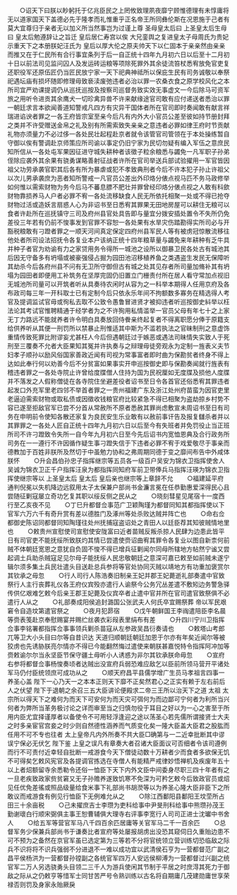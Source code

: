 <!-- { "loadSidebar": true } -->
　　○诏天下曰朕以眇躬托于亿兆臣民之上罔攸致理夙夜靡宁顾惟德理有未惇庸将无以道家国天下盖德必先于隆孝而礼惟重乎正名帝王所同彝伦斯在况恩施于己者有莫大宜尊归于亲者无以加义所当然事岂为过谨上尊  圣母皇太后曰  上圣皇太后生母曰  皇太后勉遵辞让之旨迁  皇后居仁寿宫以俟  大兄銮舆之复进皇太子母周氏为贵妃示重天下之本册朕妃汪氏为  皇后以厚大伦之原夫帅天下以仁固本于亲亲然由亲亲而推又在于仁民所有合行事宜条列于后一自正统十四年九月初六日以后至十二月初十日以前法司见监问囚人及发运砖运粮等项除死罪外其余徒流笞杖悉宥放免官吏复还职役军还原伍匠仍当匠民放宁家一天下祀典神祗所以保庇生民有司务诚敬以奉祭祀遇坛庙有损坏随即修理毋致亵渎废弛违者必治以罪一农桑衣食之原学校风化之本所司宜严劝课提调仍从巡抚巡按及按察司巡督务致实效无事虚文一今后除马可资军旅之用听令进贡其余鹰犬一切珍禽异兽不许来献缘途官司敢有应付递送者悉治以罪一朝廷求言本欲闻善道知警戒凡四方有灾异干国体者所在官司即时奏闻敢有献言祥瑞进谄谀者罪之一各王府皆宗室至亲今后凡有内外大小官员公差至彼如持节册封拜之类并不许受赠送金帛之礼及别有所需索致失亲亲之意违者必罪如律王府时节贡献礼物亦须量力不必过侈一各处民壮起程赴京者就令该管官司管领在于本处操练暂自守御以俟有警调赴京师策应所司谕以事定仍旧宁家为民切勿疑有编入军伍之意庶民知所信从一各处屯军果因征进守城失耕种者该徵子粒余粮悉与蠲免一凡军职子孙弟侄除应袭外其余果有骁勇谋略善射征战者许所在官司举送兵部试验擢用一军官皆因祖父功劳承袭官职其后各有所为暴虐或犯不孝致典刑者今后不许本犯子孙止许祖父以次儿男承袭庶为恶者知所警戒一凡官员公差出外印烙分俵点视马匹不务马政修举如何惟以需索财物为务今后马不蕃息膘不肥壮并罪曾经印烙分俵点视之人敢有科歛财物靠损养马人户者必罪不宥一各处流移缺食人民无所依托相聚一处或不得已抢夺财物过活或造妖言扇惑人心为非诏书至日悉宥其罪果无田地房屋可以耕住无粮可以食者许赴所在巡抚镇守三司及府州县官处具告即与量宜分拨安插处置令不失所仍免差役三年若有仍前不悛事发到官罪不容恕一各处果有水旱灾伤踏勘得实所司必与开豁税粮敢有刁蹬者罪之一顺天河间真定保定四府州县军民人等有被虏冠惊散流移往他处者所司设法招抚令各复业本户该纳正统十四年粮草量与蠲免来年耕种有乏牛具并种子者官为劝谕有力之家贷用务令得所一城池之设所以御暴卫民各处古有城池其后因无守备多有坍塌或被豪强侵占掘为园田池沼移植养鱼之类遇盗生发民无保障听其劫杀今后各府州县不问有无卫所守御但古有城之处其见存者所司量加脩补其有坍塌为园田者即便用工补筑务在坚厚完固仍旧置立门栅责付所在居人看守常加点视旧无城池所司量可以开筑者听从具奏待农闲时从容为之一科举本期得人任用京府及各布政司每三年一开科取士已有定制今后只依永乐年间不拘额数多寡务在精选得人考官及提调监试官毋或徇私去取不公致令愚鲁冒进贤才被抑违者听巡按御史紏举以枉法论其考试官惟聘精通于经学者为之不许狥用私情滥举一官员父母有年七十之上家无丁力路远不能就养者许令明白具奏放回侍餋亲终起复者不得离职愿分俸于原籍支给供养听从其便一刑罚所以禁暴止刑惟适其中斯为不滥若执法之官昧制刑之意虚饰重情传致死罪比附谬妄尤甚枉人今后但遇朝廷过于嫉恶或遇法司昧情失实致人于死刑至三覆奏不允者大臣果知其冤并许执奏与之辩理毋徒旁观永为定制一旌表义夫节妇孝子顺孙以励风俗国家善政近闻有司视为常事富者即时曲为保勘贫者终身不得上达如此奉行何以劝善今后不分贫富如果事实开申巡按御史即与保勘奏闻就行旌表有稽违者罪之一各处寺院止许曾给度牒僧人住持为国为民祝厘如无度牒及损他人度牒并不落发之人假称僧徒在各寺院住坐避差役者诏书至日令各首官还俗悉宥其罪违者起发口外充军里老四邻不举首者罪之一贵州福建广东及浙江处州府苗蛮为因官吏里老逼迫需索财物或取私债或因徵收钱粮官府比较紧急不得已相聚为盗劫掠乡村势不容已遂至拒敌官军已尝不分首从常赦所不原者悉赦其罪尚虑敷宣未周诏书至日有司务在申明前令使知各散还家复为良民安生乐业敢有以赦前事讦告及报复讎杀者并以其罪罪之一各处人匠自正统十四年九月初六日以后至今有失班者并免罚役止当正班所司不许刁蹬致令失所一自今年九月初六日至今先后诏书内宽恤恩典及合行政务所司务在一一遵行不许因循作疑生事刁蹬失信于下违者必罪不宥于戏爱敬尽于事亲而德教加于百姓非朕所及然切于中虽勉力协和之弗周期同德于变之靡间布告中外咸体朕怀
　　○升会昌伯孙忠子指挥继宗等五员各一级百户吴安为锦衣卫指挥使舍人吴诚为锦衣卫正千户指挥汪泉为都指挥同知府军前卫带俸兵马指挥汪瑛为锦衣卫指挥使继宗等以  上圣皇太后  皇太后  皇后亲也继宗等上章辞不允
　　○福建延平府通判倪冕以失机降边远叙用太子太保兼户部尚书金濂言冕在任恭勤惠爱深得民心且尝随征剿寇屡立奇功乞复其职以绥反侧之民从之
　　○晓刻彗星见尾宿十一度西行至乙亥夜不见
　　○丁巳升都督佥事范广卫颖陶瑾为都督同知其都指挥使以下官军六万六千有奇升赏有差以德胜门及涿州等处杀败达贼并阵亡也
　　○命右佥都御史陈诏同都督同知陶瑾往处州抚捕寇盗诏处之青田人以廷臣荐其知彼贼情地里也
　　○敕贵州宣慰使司宣慰使安陇富曰近者苗贼反叛杀掠人民肆为边患此皆平日有司官吏不能抚绥所致朕灼其情已尝遣使赍诏曲宥其罪令各复业以图自新柰何前贼不体朝廷宽恩之意犹自负固不悛不得已增兵征剿闻尔同母所辖地方帖然宁谧又尝起调土兵助杀贼寇足见尔母子能抚绥人民忠敬朝廷之意深可嘉已敕至如前贼未遂宁辑尔须多集土兵民壮遣头目送赴总兵参将等官处协同灭贼以靖地方有功重加褒赏尔其钦承之毋忽
　　○行人司行人陈浩奏旧制亲王妃并郡王妃薨逝礼部奏遣中官致祭行人主行丧葬礼仪各王府仪宾殁亦遣行人谕祭今公务冗丛差遣不敷矧边务警急驿传供亿艰难乞敕今后亲王郡王妃薨及仪宾卒者止遣中官并所在官司遣官致祭俱不必遣行人从之
　　○礼部奏成阳侯追封潞国公张武夫人何氏卒宜赐祭葬  帝以军民艰窘令自造坟第遣官祭之
　　○夜月犯昴宿
　　○戊午朝鲜国王李祹遣陪臣李名晨等赍表笺赴京奉慰赐宴并赐纻丝袭衣彩叚表里绢布有差
　　○升四川宁川卫指挥佥事李铭署都指挥佥事事领兵剿杀苗寇从左参政吴昌衍奏请也
　　○敕塔山考郎兀等卫大小头目曰尔等自昔识达  天道归顺朝廷朝廷加恩于尔亦有年矣近闻尔等被狡虏也先诱胁朕亮尔情亦不得已今能翻然悔过遣使来朝朕甚嘉悦特令指挥阿冲加等赍敕谕尔尔当永坚臣节保守疆土毋听小人诱惑为非尔其钦承朕命毋忽
　　○宣府右参将都督佥事杨悛奏顷者达贼出没宣府兵弱恐难应敌乞以臣前所领马营开平诸处军马仍付臣统领庶可成功从之
　　○顺天府昌平县儒学增广生员马孝祖言四事一养圣心盖  陛下一心乃天一之本本正则天下靡不正矣然君心之正实有赖于左右前后人之伏望  陛下于退朝之余召三五大臣讲论便殿求二帝三王所以治天下之道  太祖  太宗所以得天下之难何为而天下可安何为而天灾可弭何为而边鄙可宁何者为利所当兴何者为弊所当革务极讨论之详而审至当之归慎勿役于耳目之好以为一心之害至于所用内臣尤宜择谨厚者以备使令不可用轻浮逢迎之途以荡圣心若先儒所谓接贤士大夫之时多亲宦官宫妾之时少则自然德性涵养而气质变化矣一隆大臣盖大臣君之股肱而任用不可不专也往者  太上皇帝凡内外所奏不共大臣□确第与一二近幸批断其中谬误宁保必无伏乞  陛下鉴  上皇之误凡有章奏大者召诸大臣面议可否细者令该司遵例而行不可责付近幸轻自批断一戒游食今天下僧徒动数十万耕者少而食者多欲保无饥不可得矣乞敕风宪官及各提调官拣选在寺僧人有能精严戒律妙悟禅机及疾废年五十以上者炤额留寺余悉勒令还俗一恤臣下天下内外文臣中间委身尽职三四十年者有之一旦老疾致政家赀贫窘又无子孙赡养遂致饥寒不免深为可矜乞敕今后致政官员或炤见任优免差徭或照品级量给食米事下礼部尚书胡濙等以为养圣心隆大臣非臣下之所敢议而戒游食有例见行恤臣下无例难允从之
　　○除江西鄱阳县鄱阳王坟茔所占田三十余亩税
　　○己未擢庶吉士李瓒为吏科给事中尹旻刑科给事中熊瓒孙茂王勤谢瓌白行顺宋弼俱主事王恕曹辅俱大理寺右评事李宽行人司司正进士沈瓛中书舍人
　　○给五军等营官军马八千四百余匹居庸等关官军马二千一百余匹
　　○总督军务少保兼兵部尚书于谦奏比者宣府等处屡报胡虏出没恐其窥伺日久重贻边患不可不预为之备然在京官军虽已选定第为三等若不分将官统领立营训练切恐临敌之际兵不识将将不识兵强弱不分进退不一难以成功宜以武清侯石亨为一营都督范广副之昌平侯杨洪为一营都督孙镗副之各统官军四万人安远侯柳溥为一营都督过兴副之统官军二万人另选骁勇头目领二三千人为游兵使闲其节制于平居之时庶淂其死力于御敌之际从之仍敕亨等惜军士同甘苦严号令熟训练以古名将自期庸几茂建勋庸世享荣禄否则罚及身家永贻厥戾
